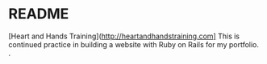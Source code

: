 # README

[Heart and Hands Training](http://heartandhandstraining.com] This is continued practice in building a website with Ruby on Rails for my portfolio. .